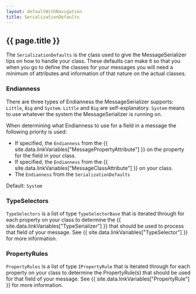 ```yaml
---
layout: defaultWithNavigation
title: SerializationDefaults
---
```

## {{ page.title }}

The `SerializationDefaults` is the class used to give the MessageSerializer tips on how to handle your class.  These defaults can make 
it so that you when you go to define the classes for your messages you will need a minimum of attributes and information of that nature
on the actual classes.

### Endianness

There are three types of Endianness the MessageSerializer supports: `Little`, `Big` and `System`.  `Little` and `Big` are self-explanatory.
`System` means to use whatever the system the MessageSerializer is running on.

When determining what Endianness to use for a field in a message the following priority is used:
* If specified, the `Endianness` from the {{ site.data.linkVariables["MessagePropertyAttribute"] }} on the property for the field in your class.
* If specified, the `Endianness` from the {{ site.data.linkVariables["MessageClassAttribute"] }} on your class.
* The `Endianness` from the `SerializationDefaults`

Default: `System`

### TypeSelectors

`TypeSelectors` is a list of type `TypeSelectorBase` that is iterated through for each property on your class to determine the {{ site.data.linkVariables["TypeSerializer"] }}
that should be used to process that field of your message. See {{ site.data.linkVariables["TypeSelector"] }} for more information.

### PropertyRules

`PropertyRules` is a list of type `IPropertyRule` that is iterated through for each property on your class to determine the PropertyRule(s)
that should be used for that field of your message. See {{ site.data.linkVariables["PropertyRule"] }} for more information.

